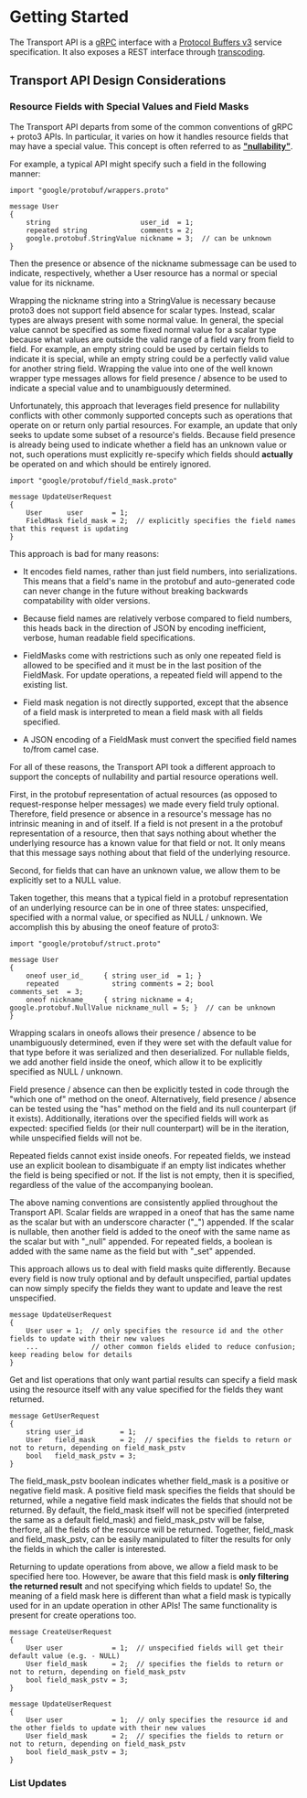 # Getting Started

The Transport API is a [gRPC](https://grpc.io/) interface with a [Protocol Buffers v3](https://developers.google.com/protocol-buffers)
service specification. It also exposes a REST interface through [transcoding](https://cloud.google.com/endpoints/docs/grpc/transcoding).

## Transport API Design Considerations

### Resource Fields with Special Values and Field Masks

The Transport API departs from some of the common conventions of gRPC + proto3 APIs. In particular, it varies on how it handles
resource fields that may have a special value. This concept is often referred to as 
[**"nullability"**](https://en.wikipedia.org/wiki/Nullable_type).

For example, a typical API might specify such a field in the following manner:

    import "google/protobuf/wrappers.proto"

    message User
    {
        string                      user_id  = 1;
        repeated string             comments = 2;
        google.protobuf.StringValue nickname = 3;  // can be unknown
    }

Then the presence or absence of the nickname submessage can be used to indicate, respectively, whether a User resource has a normal or
special value for its nickname.

Wrapping the nickname string into a StringValue is necessary because proto3 does not support field absence for scalar types. Instead,
scalar types are always present with some normal value. In general, the special value cannot be specified as some fixed normal value
for a scalar type because what values are outside the valid range of a field vary from field to field. For example, an empty string could 
be used by certain fields to indicate it is special, while an empty string could be a perfectly valid value for another string field. 
Wrapping the value into one of the well known wrapper type messages allows for field presence / absence to be used to indicate a special 
value and to unambiguously determined.

Unfortunately, this approach that leverages field presence for nullability conflicts with other commonly supported concepts such as 
operations that operate on or return only partial resources. For example, an update that only seeks to update some subset of a resource's 
fields. Because field presence is already being used to indicate whether a field has an unknown value or not, such operations must 
explicitly re-specify which fields should **actually** be operated on and which should be entirely ignored.

    import "google/protobuf/field_mask.proto"

    message UpdateUserRequest
    {
        User      user       = 1;
        FieldMask field_mask = 2;  // explicitly specifies the field names that this request is updating
    }

This approach is bad for many reasons:

* It encodes field names, rather than just field numbers, into serializations. This means that a field's name in the protobuf 
and auto-generated code can never change in the future without breaking backwards compatability with older versions.

* Because field names are relatively verbose compared to field numbers, this heads back in the direction of JSON by encoding 
inefficient, verbose, human readable field specifications.

* FieldMasks come with restrictions such as only one repeated field is allowed to be specified and it must be in the last 
position of the FieldMask. For update operations, a repeated field will append to the existing list.

* Field mask negation is not directly supported, except that the absence of a field mask is interpreted to mean a field 
mask with all fields specified.

* A JSON encoding of a FieldMask must convert the specified field names to/from camel case.

For all of these reasons, the Transport API took a different approach to support the concepts of nullability and partial resource 
operations well.

First, in the protobuf representation of actual resources (as opposed to request-response helper messages) we made every field truly 
optional. Therefore, field presence or absence in a resource's message has no intrinsic meaning in and of itself. If a field is not 
present in a the protobuf representation of a resource, then that says nothing about whether the underlying resource has a known value for 
that field or not.  It only means that this message says nothing about that field of the underlying resource.

Second, for fields that can have an unknown value, we allow them to be explicitly set to a NULL value.

Taken together, this means that a typical field in a protobuf representation of an underlying resource can be in one of three states: 
unspecified, specified with a normal value, or specified as NULL / unknown. We accomplish this by abusing the oneof feature of proto3:

    import "google/protobuf/struct.proto"

    message User
    {
        oneof user_id_     { string user_id  = 1; }
        repeated             string comments = 2; bool                      comments_set  = 3;
        oneof nickname_    { string nickname = 4; google.protobuf.NullValue nickname_null = 5; }  // can be unknown
    }

Wrapping scalars in oneofs allows their presence / absence to be unambiguously determined, even if they were set with the default value 
for that type before it was serialized and then deserialized. For nullable fields, we add another field inside the oneof, which allow it 
to be explicitly specified as NULL / unknown. 

Field presence / absence can then be explicitly tested in code through the "which one of" method on the oneof. Alternatively, field 
presence / absence can be tested using the "has" method on the field and its null counterpart (if it exists). Additionally, iterations 
over the specified fields will work as expected: specified fields (or their null counterpart) will be in the iteration, while unspecified 
fields will not be.

Repeated fields cannot exist inside oneofs. For repeated fields, we instead use an explicit boolean to disambiguate if an empty list 
indicates whether the field is being specified or not. If the list is not empty, then it is specified, regardless of the value of the 
accompanying boolean.

The above naming conventions are consistently applied throughout the Transport API. Scalar fields are wrapped in a oneof that has the same 
name as the scalar but with an underscore character ("\_") appended. If the scalar is nullable, then another field is added to the oneof
with the same name as the scalar but with "\_null" appended. For repeated fields, a boolean is added with the same name as the field but 
with "\_set" appended.

This approach allows us to deal with field masks quite differently. Because every field is now truly optional and by default 
unspecified, partial updates can now simply specify the fields they want to update and leave the rest unspecified.

    message UpdateUserRequest
    {
        User user = 1;  // only specifies the resource id and the other fields to update with their new values
        ...             // other common fields elided to reduce confusion; keep reading below for details
    }

Get and list operations that only want partial results can specify a field mask using the resource itself with any value specified
for the fields they want returned.

    message GetUserRequest
    {
        string user_id         = 1;
        User   field_mask      = 2;  // specifies the fields to return or not to return, depending on field_mask_pstv
        bool   field_mask_pstv = 3;
    }

The field_mask_pstv boolean indicates whether field_mask is a positive or negative field mask. A positive field mask specifies the fields
that should be returned, while a negative field mask indicates the fields that should not be returned. By default, the field_mask itself 
will not be specified (interpreted the same as a default field_mask) and field_mask_pstv will be false, therfore, all the fields of the
resource will be returned. Together, field_mask and field_mask_pstv, can be easily manipulated to filter the results for only the fields
in which the caller is interested.

Returning to update operations from above, we allow a field mask to be specified here too. However, be aware that this field mask is
**only filtering the returned result** and not specifying which fields to update! So, the meaning of a field mask here is different than 
what a field mask is typically used for in an update operation in other APIs! The same functionality is present for create operations too.

    message CreateUserRequest
    {
        User user            = 1;  // unspecified fields will get their default value (e.g. - NULL)
        User field_mask      = 2;  // specifies the fields to return or not to return, depending on field_mask_pstv
        bool field_mask_pstv = 3;
    }
    
    message UpdateUserRequest
    {
        User user            = 1;  // only specifies the resource id and the other fields to update with their new values
        User field_mask      = 2;  // specifies the fields to return or not to return, depending on field_mask_pstv
        bool field_mask_pstv = 3;
    }

### List Updates


